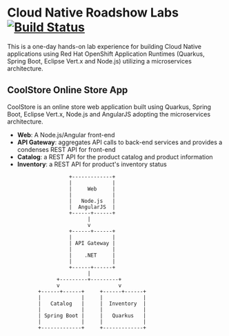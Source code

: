 # Cloud Native Roadshow Labs  [![Build Status](https://travis-ci.org/openshift-labs/cloud-native-labs.svg?branch=ocp-3.11)](https://travis-ci.org/openshift-labs/cloud-native-labs)

This is a one-day hands-on lab experience for building Cloud Native applications using 
Red Hat OpenShift Application Runtimes (Quarkus, Spring Boot, Eclipse Vert.x and Node.js) 
utilizing a microservices architecture.


## CoolStore Online Store App

CoolStore is an online store web application built using Quarkus, Spring Boot, Eclipse Vert.x,
Node.js and AngularJS adopting the microservices architecture.

* **Web**: A Node.js/Angular front-end
* **API Gateway**: aggregates API calls to back-end services and provides a condenses REST API for front-end
* **Catalog**: a REST API for the product catalog and product information
* **Inventory**: a REST API for product's inventory status

```
                    +-------------+
                    |             |
                    |     Web     |
                    |             |
                    |   Node.js   |
                    |  AngularJS  |
                    +------+------+
                          |
                          v
                    +------+------+
                    |             |
                    | API Gateway |
                    |             |
                    |    .NET     |
                    |             |
                    +------+------+
                          |
                +---------+---------+
                v                   v
          +------+------+     +------+------+
          |             |     |             |
          |   Catalog   |     |  Inventory  |
          |             |     |             |
          | Spring Boot |     |   Quarkus   |
          |             |     |             |
          +-------------+     +-------------+
```
